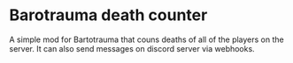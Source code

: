 # Barotrauma death counter

A simple mod for Bartotrauma that couns deaths of all of the players on the server. It can also send messages on discord server via webhooks.